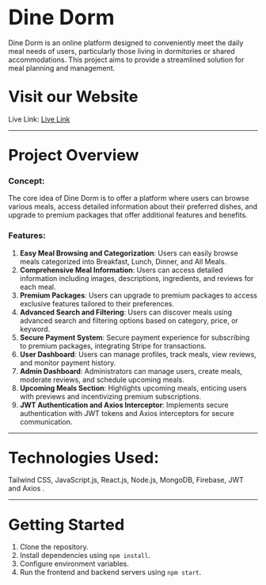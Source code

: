 ## <span style="font-size: 2em; font-weight: bold;">Dine Dorm</span>

Dine Dorm is an online platform designed to conveniently meet the daily meal needs of users, particularly those living in dormitories or shared accommodations. This project aims to provide a streamlined solution for meal planning and management.

## <span style="font-size: 1.5em; font-weight: bold;">Visit our Website</span>

Live Link: [Live Link](https://dine-dorm-a12.web.app)

<hr>

## <span style="font-size: 1.5em; font-weight: bold;">Project Overview</span>

### Concept:
The core idea of Dine Dorm is to offer a platform where users can browse various meals, access detailed information about their preferred dishes, and upgrade to premium packages that offer additional features and benefits.

### Features:
1. **Easy Meal Browsing and Categorization**: Users can easily browse meals categorized into Breakfast, Lunch, Dinner, and All Meals.
2. **Comprehensive Meal Information**: Users can access detailed information including images, descriptions, ingredients, and reviews for each meal.
3. **Premium Packages**: Users can upgrade to premium packages to access exclusive features tailored to their preferences.
4. **Advanced Search and Filtering**: Users can discover meals using advanced search and filtering options based on category, price, or keyword.
5. **Secure Payment System**: Secure payment experience for subscribing to premium packages, integrating Stripe for transactions.
6. **User Dashboard**: Users can manage profiles, track meals, view reviews, and monitor payment history.
7. **Admin Dashboard**: Administrators can manage users, create meals, moderate reviews, and schedule upcoming meals.
8. **Upcoming Meals Section**: Highlights upcoming meals, enticing users with previews and incentivizing premium subscriptions.
9. **JWT Authentication and Axios Interceptor**: Implements secure authentication with JWT tokens and Axios interceptors for secure communication.

<hr>

## <span style="font-size: 1.5em; font-weight: bold;">Technologies Used:</span>

Tailwind CSS, JavaScript.js, React.js, Node.js, MongoDB, Firebase, JWT and Axios .


---

## <span style="font-size: 1.5em; font-weight: bold;">Getting Started</span>

1. Clone the repository.
2. Install dependencies using `npm install`.
3. Configure environment variables.
4. Run the frontend and backend servers using `npm start`.
